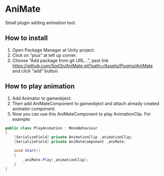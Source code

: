 # AniMate
Small plugin adding animation tool.

## How to install

1. Open Package Manager at Unity project.
2. Click on “plus” at left up corner.
3. Choose “Add package from git URL…”, past link https://github.com/Sod3n/AniMate.git?path=/Assets/Plugins/AniMate and click “add” button.

## How to play animation

1. Add Animator to gameobject.
2. Then add AniMateComponent to gameobject and attach already created animator component.
3. Now you can use this AniMateComponent to play AnimationClip. For example:

```csharp
public class PlayAnimation : MonoBehaviour
{
    [SerializeField] private AnimationClip _animationClip;
    [SerializeField] private AniMateComponent _aniMate;

    void Start()
    {
        _aniMate.Play(_animationClip);
    }
}
```

